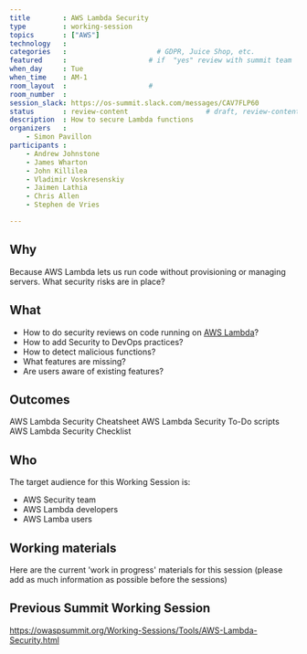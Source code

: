 ```yaml
---
title        : AWS Lambda Security
type         : working-session
topics       : ["AWS"]
technology   :
categories   :                      # GDPR, Juice Shop, etc.
featured     :                    # if  "yes" review with summit team
when_day     : Tue
when_time    : AM-1
room_layout  :                    #
room_number  :
session_slack: https://os-summit.slack.com/messages/CAV7FLP60
status       : review-content                   # draft, review-content, done
description  : How to secure Lambda functions
organizers   :
    - Simon Pavillon
participants :
    - Andrew Johnstone
    - James Wharton
    - John Killilea
    - Vladimir Voskresenskiy
    - Jaimen Lathia
    - Chris Allen
    - Stephen de Vries

---
```


## Why

Because AWS Lambda lets us run code without provisioning or managing servers. What security risks are in place?

## What

 - How to do security reviews on code running on [AWS Lambda](https://aws.amazon.com/lambda)?
 - How to add Security to DevOps practices?
 - How to detect malicious functions?
 - What features are missing?
 - Are users aware of existing features?

## Outcomes

AWS Lambda Security Cheatsheet
AWS Lambda Security To-Do scripts
AWS Lambda Security Checklist

## Who

The target audience for this Working Session is:

- AWS Security team
- AWS Lambda developers
- AWS Lamba users

## Working materials

Here are the current 'work in progress' materials for this session (please add as much information as possible before the sessions)

## Previous Summit Working Session

https://owaspsummit.org/Working-Sessions/Tools/AWS-Lambda-Security.html
